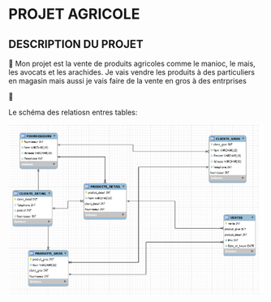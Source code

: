 # PROJET AGRICOLE


## DESCRIPTION DU PROJET

:pushpin: Mon projet est la vente de produits agricoles comme le manioc, le mais, les avocats et les arachides. Je vais vendre les produits à des particuliers en magasin mais aussi je vais faire de la vente en gros à des entrprises


:peanuts:


Le schéma des relatiosn entres tables:





![image](IMAGES/eng.png)


